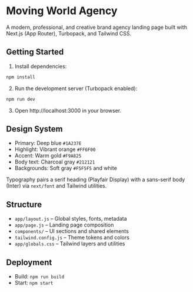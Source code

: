 # Moving World Agency

A modern, professional, and creative brand agency landing page built with Next.js (App Router), Turbopack, and Tailwind CSS.

## Getting Started

1. Install dependencies:

```bash
npm install
```

2. Run the development server (Turbopack enabled):

```bash
npm run dev
```

3. Open http://localhost:3000 in your browser.

## Design System

- Primary: Deep blue `#1A237E`
- Highlight: Vibrant orange `#FF6F00`
- Accent: Warm gold `#F9A825`
- Body text: Charcoal gray `#212121`
- Backgrounds: Soft gray `#F5F5F5` and white

Typography pairs a serif heading (Playfair Display) with a sans-serif body (Inter) via `next/font` and Tailwind utilities.

## Structure

- `app/layout.js` – Global styles, fonts, metadata
- `app/page.js` – Landing page composition
- `components/` – UI sections and shared elements
- `tailwind.config.js` – Theme tokens and colors
- `app/globals.css` – Tailwind layers and utilities

## Deployment

- Build: `npm run build`
- Start: `npm start`

